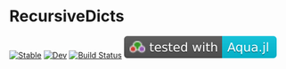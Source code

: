 # RecursiveDicts

[![Stable](https://img.shields.io/badge/docs-stable-blue.svg)](https://mnemnion.github.io/RecursiveDicts.jl/stable/)
[![Dev](https://img.shields.io/badge/docs-dev-blue.svg)](https://mnemnion.github.io/RecursiveDicts.jl/dev/)
[![Build Status](https://github.com/mnemnion/RecursiveDicts.jl/actions/workflows/CI.yml/badge.svg?branch=trunk)](https://github.com/mnemnion/RecursiveDicts.jl/actions/workflows/CI.yml?query=branch%3Atrunk)
[![Aqua](https://raw.githubusercontent.com/JuliaTesting/Aqua.jl/master/badge.svg)](https://github.com/JuliaTesting/Aqua.jl)
